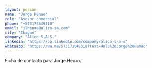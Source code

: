 ```yaml
---
layout: person
name: "Jorge Henao"
role: "Asesor comercial"
phone: "+573173649310"
email: "jlhenao@alico-sa.com"
city: "Ibagué"
company: "Alico S.A.S."
linkedin: "https://co.linkedin.com/company/alico-s-a-s"
whatsapp: "https://wa.me/573173649310?text=Hola%20Jorge%20Henao"
---
```


Ficha de contacto para Jorge Henao.
